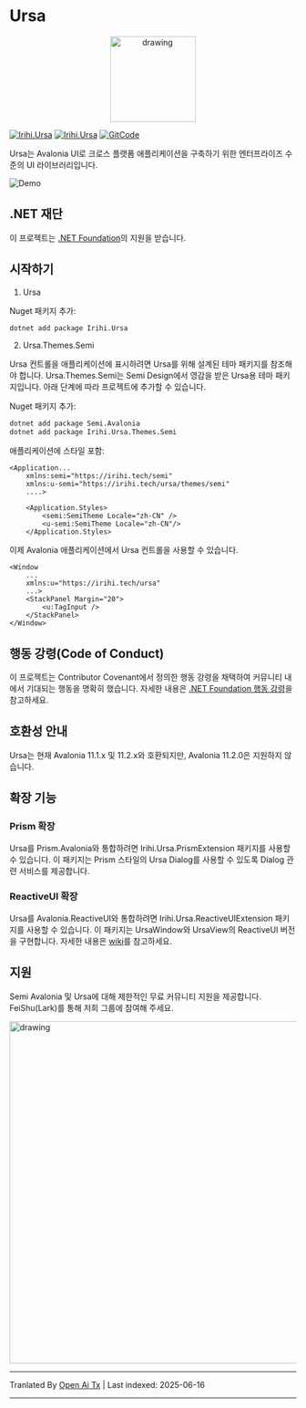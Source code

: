 # Ursa

<p align="center">
    <img src="https://raw.githubusercontent.com/irihitech/Ursa.Avalonia/main/assets/Ursa.svg" alt="drawing" width="150" />
</p>

[![Irihi.Ursa](https://img.shields.io/nuget/v/Irihi.Ursa.svg?color=red&style=flat-square)](https://www.nuget.org/packages/Irihi.Ursa/)
[![Irihi.Ursa](https://img.shields.io/nuget/dt/Irihi.Ursa.svg?style=flat-square)](https://www.nuget.org/packages/Irihi.Ursa/)
[![GitCode](https://gitcode.com/IRIHI_Technology/Ursa.Avalonia/star/badge.svg)](https://gitcode.com/IRIHI_Technology/Ursa.Avalonia)

Ursa는 Avalonia UI로 크로스 플랫폼 애플리케이션을 구축하기 위한 엔터프라이즈 수준의 UI 라이브러리입니다.

![Demo](https://raw.githubusercontent.com/irihitech/Ursa.Avalonia/main/assets/dark-demo.jpg)

## .NET 재단

이 프로젝트는 [.NET Foundation](https://dotnetfoundation.org)의 지원을 받습니다.

## 시작하기

1. Ursa

Nuget 패키지 추가:
```bash
dotnet add package Irihi.Ursa
```

2. Ursa.Themes.Semi

Ursa 컨트롤을 애플리케이션에 표시하려면 Ursa를 위해 설계된 테마 패키지를 참조해야 합니다.
Ursa.Themes.Semi는 Semi Design에서 영감을 받은 Ursa용 테마 패키지입니다. 아래 단계에 따라 프로젝트에 추가할 수 있습니다.

Nuget 패키지 추가:
```bash
dotnet add package Semi.Avalonia
dotnet add package Irihi.Ursa.Themes.Semi
```

애플리케이션에 스타일 포함:
```xaml
<Application...
    xmlns:semi="https://irihi.tech/semi"
    xmlns:u-semi="https://irihi.tech/ursa/themes/semi"
    ....>

    <Application.Styles>
        <semi:SemiTheme Locale="zh-CN" />
        <u-semi:SemiTheme Locale="zh-CN"/>
    </Application.Styles>
```

이제 Avalonia 애플리케이션에서 Ursa 컨트롤을 사용할 수 있습니다.
```xaml
<Window
    ...
    xmlns:u="https://irihi.tech/ursa"
    ...>
    <StackPanel Margin="20">
        <u:TagInput />
    </StackPanel>
</Window>
```

## 행동 강령(Code of Conduct)

이 프로젝트는 Contributor Covenant에서 정의한 행동 강령을 채택하여 커뮤니티 내에서 기대되는 행동을 명확히 했습니다.
자세한 내용은 [.NET Foundation 행동 강령](https://dotnetfoundation.org/code-of-conduct)을 참고하세요.

## 호환성 안내
Ursa는 현재 Avalonia 11.1.x 및 11.2.x와 호환되지만, Avalonia 11.2.0은 지원하지 않습니다.

## 확장 기능

### Prism 확장
Ursa를 Prism.Avalonia와 통합하려면 Irihi.Ursa.PrismExtension 패키지를 사용할 수 있습니다. 이 패키지는 Prism 스타일의 Ursa Dialog를 사용할 수 있도록 Dialog 관련 서비스를 제공합니다.

### ReactiveUI 확장
Ursa를 Avalonia.ReactiveUI와 통합하려면 Irihi.Ursa.ReactiveUIExtension 패키지를 사용할 수 있습니다. 이 패키지는 UrsaWindow와 UrsaView의 ReactiveUI 버전을 구현합니다. 자세한 내용은 [wiki](https://github.com/irihitech/Ursa.Avalonia/wiki/Ursa-ReactiveUI-extension)를 참고하세요.

## 지원

Semi Avalonia 및 Ursa에 대해 제한적인 무료 커뮤니티 지원을 제공합니다. FeiShu(Lark)를 통해 저희 그룹에 참여해 주세요.

<p>
    <img src="https://raw.githubusercontent.com/irihitech/Ursa.Avalonia/main/assets/community-support.png" alt="drawing" width="600" />
</p>


---

Tranlated By [Open Ai Tx](https://github.com/OpenAiTx/OpenAiTx) | Last indexed: 2025-06-16

---